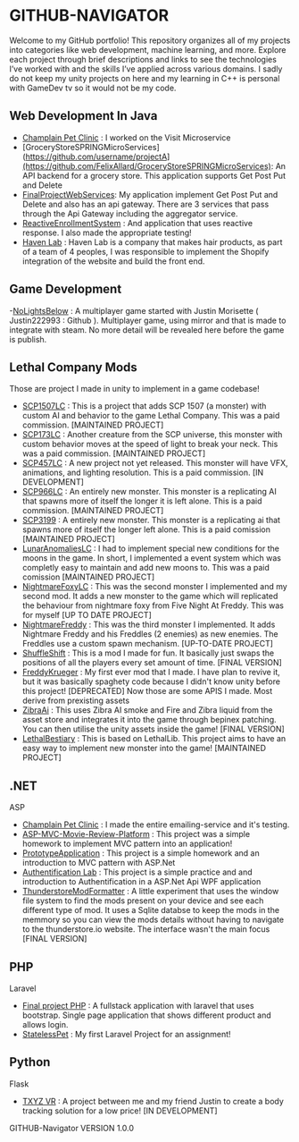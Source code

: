 # GITHUB-NAVIGATOR
Welcome to my GitHub portfolio! This repository organizes all of my projects into categories like web development, machine learning, and more. Explore each project through brief descriptions and links to see the technologies I’ve worked with and the skills I’ve applied across various domains. I sadly do not keep my unity projects on here and my learning in C++ is personal with GameDev tv so it would not be my code.

## Web Development In Java
- [Champlain Pet Clinic](https://github.com/cgerard321/champlain_petclinic) : I worked on the Visit Microservice
- [GroceryStoreSPRINGMicroServices](https://github.com/username/projectA](https://github.com/FelixAllard/GroceryStoreSPRINGMicroServices): An API backend for a grocery store. This application supports Get Post Put and Delete
- [FinalProjectWebServices](https://github.com/FelixAllard/Final-Project-Web-Services): My application implement Get Post Put and Delete and also has an api gateway. There are 3 services that pass through the Api Gateway including the aggregator service.
- [ReactiveEnrollmentSystem](https://github.com/FelixAllard?tab=repositories) : And application that uses reactive response. I also made the appropriate testing!
- [Haven Lab](https://github.com/FelixAllard/Haven-Lab.git) : Haven Lab is a company that makes hair products, as part of a team of 4 peoples, I was responsible to implement the Shopify integration of the website and build the front end.


## Game Development
-[NoLightsBelow](https://github.com/FelixAllard/No-Lights-Below) : A multiplayer game started with Justin Morisette ( Justin222993 : Github ). Multiplayer game, using mirror and that is made to integrate with steam. No more detail will be revealed here before the game is publish.
## Lethal Company Mods
Those are project I made in unity to implement in a game codebase! 
- [SCP1507LC](https://github.com/FelixAllard/SCP1507LC) : This is a project that adds SCP 1507 (a monster) with custom AI and behavior to the game Lethal Company. This was a paid commission. [MAINTAINED PROJECT]
- [SCP173LC](https://github.com/FelixAllard/SCP173LC) : Another creature from the SCP universe, this monster with custom behavior moves at the speed of light to break your neck. This was a paid commission. [MAINTAINED PROJECT]
- [SCP457LC](https://github.com/FelixAllard/SCP457LC) : A new project not yet released. This monster will have VFX, animations, and lighting resolution. This is a paid commission. [IN DEVELOPMENT]
- [SCP966LC](https://github.com/FelixAllard/SCP966LC) : An entirely new monster. This monster is a replicating AI that spawns more of itself the longer it is left alone. This is a paid commission. [MAINTAINED PROJECT]
- [SCP3199](https://github.com/FelixAllard/SCP3199LC) : A entirely new monster. This monster is a replicating ai that spawns more of itself the longer left alone. This is a paid comission [MAINTAINED PROJECT]
- [LunarAnomaliesLC](https://github.com/FelixAllard/LunarAnomaliesLC) : I had to implement special new conditions for the moons in the game. In short, I implemented a event system which was completly easy to maintain and add new moons to. This was a paid comission [MAINTAINED PROJECT]
- [NightmareFoxyLC](https://github.com/FelixAllard/NightmareFoxy) : This was the second monster I implemented and my second mod. It adds a new monster to the game which will replicated the behaviour from nightmare foxy from Five Night At Freddy. This was for myself [UP TO DATE PROJECT]
- [NightmareFreddy](https://github.com/FelixAllard/Nightmare-Freddy-LC) : This was the third monster I implemented. It adds Nightmare Freddy and his Freddles (2 enemies) as new enemies. The Freddles use a custom spawn mechanism. [UP-TO-DATE PROJECT]
- [ShuffleShift](https://github.com/FelixAllard/ShuffleShiftLC) : This is a mod I made for fun. It basically just swaps the positions of all the players every set amount of time. [FINAL VERSION]
- [FreddyKrueger](https://github.com/FelixAllard/FreddyKrueger-LC) : My first ever mod that I made. I have plan to revive it, but it was basically spaghety code because I didn't know unity before this project! [DEPRECATED]
Now those are some APIS I made. Most derive from prexisting assets
- [ZibraAi](https://github.com/FelixAllard/ZibraAIPluginBepInEx) : This uses Zibra AI smoke and Fire and Zibra liquid from the asset store and integrates it into the game through bepinex patching. You can then utilise the unity assets inside the game! [FINAL VERSION]
- [LethalBestiary](https://github.com/FelixAllard/Xilef-LethalBestiary-LC) : This is based on LethalLib. This project aims to have an easy way to implement new monster into the game! [MAINTAINED PROJECT]

## .NET
ASP
- [Champlain Pet Clinic](https://github.com/cgerard321/champlain_petclinic) : I made the entire emailing-service and it's testing.
- [ASP-MVC-Movie-Review-Platform](https://github.com/FelixAllard/ASP-MVC-Movie-Review-Platform) : This project was a simple homework to implement MVC pattern into an application!
- [PrototypeApplication](https://github.com/FelixAllard/PrototypeAppointmentSystem) : This project is a simple homework and an introduction to MVC pattern with ASP.Net
- [Authentification Lab](https://github.com/FelixAllard/ASP.Net-Authentification-lab) : This project is a simple practice and and introduction to Authentification in a ASP.Net Api
WPF application
- [ThunderstoreModFormatter](https://github.com/FelixAllard/ThunderstoreModFormatter) : A little experiment that uses the window file system to find the mods present on your device and see each different type of mod. It uses a Sqlite databse to keep the mods in the memmory so you can view the mods details without having to navigate to the thunderstore.io website. The interface wasn't the main focus [FINAL VERSION]

## PHP
Laravel
- [Final project PHP](https://github.com/FelixAllard/FinalProjectPHP) : A fullstack application with laravel that uses bootstrap. Single page application that shows different product and allows login.
- [StatelessPet](https://github.com/FelixAllard/PHPStatelessPet) : My first Laravel Project for an assignment!

## Python
Flask
- [TXYZ VR](https://github.com/FelixAllard/TXYZ-VR) : A project between me and my friend Justin to create a body tracking solution for a low price! [IN DEVELOPMENT]


GITHUB-Navigator VERSION 1.0.0

